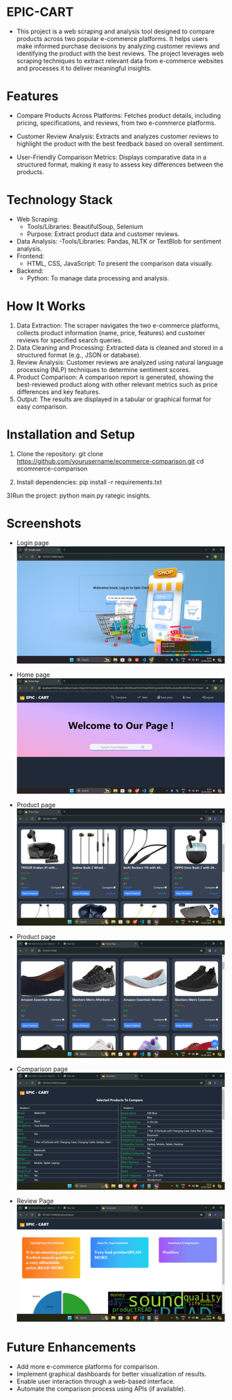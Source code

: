   # EPIC-CART
- This project is a web scraping and analysis tool designed to compare products across two popular e-commerce platforms. It helps users make informed purchase decisions by analyzing customer reviews and identifying the product with the best reviews. The project leverages web scraping techniques to extract relevant data from e-commerce websites and processes it to deliver meaningful insights.

# Features
- Compare Products Across Platforms:
Fetches product details, including pricing, specifications, and reviews, from two e-commerce platforms.

- Customer Review Analysis:
Extracts and analyzes customer reviews to highlight the product with the best feedback based on overall sentiment.

- User-Friendly Comparison Metrics:
Displays comparative data in a structured format, making it easy to assess key differences between the products.

# Technology Stack
- Web Scraping:
    - Tools/Libraries: BeautifulSoup, Selenium
    - Purpose: Extract product data and customer reviews.
- Data Analysis:
    -Tools/Libraries: Pandas, NLTK or TextBlob for sentiment analysis.
- Frontend:
    - HTML, CSS, JavaScript: To present the comparison data visually.
- Backend:
    - Python: To manage data processing and analysis.

# How It Works
1) Data Extraction:
    The scraper navigates the two e-commerce platforms, collects product information (name, price, features) and customer reviews for specified search queries.
2) Data Cleaning and Processing:
    Extracted data is cleaned and stored in a structured format (e.g., JSON or database).
3) Review Analysis:
    Customer reviews are analyzed using natural language processing (NLP) techniques to determine sentiment scores.
4) Product Comparison:
    A comparison report is generated, showing the best-reviewed product along with other relevant metrics such as price differences and key features.
5) Output:
    The results are displayed in a tabular or graphical format for easy comparison.

# Installation and Setup
1) Clone the repository:
git clone https://github.com/yourusername/ecommerce-comparison.git
cd ecommerce-comparison

2) Install dependencies:
pip install -r requirements.txt

3)Run the project:
python main.py
rategic insights.

# Screenshots
- Login page
![Login page](Screenshots/login.png)

- Home page
![Home page](Screenshots/home.png)

- Product page
![Product page](Screenshots/product1.png)

- Product page
![Product page](Screenshots/product2.png)

- Comparison page
![Comparison page](Screenshots/comparison.png)

- Review Page
![analysis page](Screenshots/analysis.png)


# Future Enhancements
- Add more e-commerce platforms for comparison.
- Implement graphical dashboards for better visualization of results.
- Enable user interaction through a web-based interface.
- Automate the comparison process using APIs (if available).

